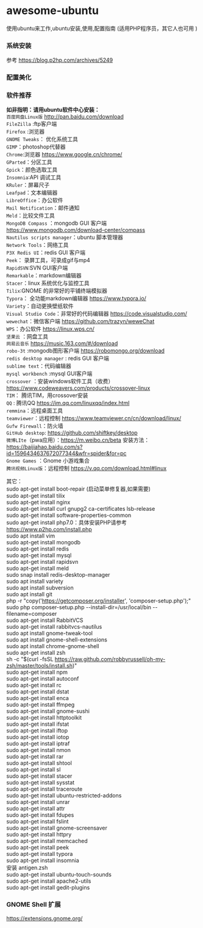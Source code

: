 # awesome-ubuntu
使用ubuntu来工作,ubuntu安装,使用,配置指南 (适用PHP程序员，其它人也可用 )

###  系统安装
参考  https://blog.p2hp.com/archives/5249  
###  配置美化

###  软件推荐
**如非指明：请用ubuntu软件中心安装：**  
`百度网盘Linux版`   http://pan.baidu.com/download   
`FileZilla` :ftp客户端  
`Firefox` :浏览器  
`GNOME Tweaks`： 优化系统工具  
`GIMP`：photoshop代替器  
`Chrome`:浏览器  https://www.google.cn/chrome/  
`GParted`：分区工具  
`Gpick`：颜色选取工具  
`Insomnia`:API 调试工具  
`KRuler`：屏幕尺子  
`Leafpad`：文本编辑器  
`LibreOffice`：办公软件  
`Mail Notification`：邮件通知  
`Meld`：比较文件工具  
`MongoDB Compass` ：mongodb GUI 客户端  https://www.mongodb.com/download-center/compass  
`Nautilus scripts manager`：ubuntu 脚本管理器  
`Network Tools`：网络工具  
`P3X Redis UI`：redis GUI 客户端  
`Peek`： 录屏工具，可录成gif与mp4  
`RapidSVN`:SVN GUI客户端  
`Remarkable`：markdown编辑器  
`Stacer`：linux 系统优化与监控工具  
`Tilix`:GNOME 的非常好的平铺终端模拟器  
`Typora`：  全功能markdown编辑器  https://www.typora.io/  
`Variety`：自动更换壁纸软件  
`Visual Studio Code`：非常好的代码编辑器  https://code.visualstudio.com/  
`wewechat`：微信客户端   https://github.com/trazyn/weweChat  
`WPS`：办公软件  https://linux.wps.cn/  
`坚果云` ：网盘工具  
`网易云音乐` https://music.163.com/#/download  
`robo-3t` :mongodb图形客户端  https://robomongo.org/download  
`redis desktop manager`  : redis GUI 客户端  
`sublime text`：代码编辑器  
`mysql workbench` :mysql GUI客户端  
`crossover` ：安装windows软件工具（收费）  https://www.codeweavers.com/products/crossover-linux  
`TIM`： 腾讯TIM，用crossover安装  
`QQ` : 腾讯QQ https://im.qq.com/linuxqq/index.html  
`remmina`：远程桌面工具  
`teamviewer`：远程控制  https://www.teamviewer.cn/cn/download/linux/  
`Gufw Firewall`：防火墙  
`GitHub desktop`: https://github.com/shiftkey/desktop  
`微博LIte`（pwa应用）：https://m.weibo.cn/beta 安装方法：https://baijiahao.baidu.com/s?id=1596434637672077344&wfr=spider&for=pc   
`Gnome Games` ：Gnome 小游戏集合  
`腾讯视频Linux版`：远程控制  https://v.qq.com/download.html#linux  


其它：  
sudo apt-get install boot-repair  (启动菜单修复器,如果需要)  
sudo apt-get install tilix  
sudo apt-get install nginx  
sudo apt-get install curl gnupg2 ca-certificates lsb-release  
sudo apt-get install software-properties-common  
sudo apt-get install php7.0：具体安装PHP请参考 https://www.p2hp.com/install.php    
sudo apt install vim  
sudo apt-get install mongodb  
sudo apt-get install redis  
sudo apt-get install mysql  
sudo apt-get install rapidsvn  
sudo apt-get install meld   
sudo snap install redis-desktop-manager  
sudo apt install variety  
sudo apt install subversion  
sudo apt install git  
php -r "copy('https://getcomposer.org/installer', 'composer-setup.php');"     
sudo php composer-setup.php --install-dir=/usr/local/bin --filename=composer  
sudo apt-get install RabbitVCS  
sudo apt-get install rabbitvcs-nautilus  
sudo apt install gnome-tweak-tool  
sudo apt install gnome-shell-extensions  
sudo apt install chrome-gnome-shell  
sudo apt-get install zsh  
sh -c "$(curl -fsSL https://raw.github.com/robbyrussell/oh-my-zsh/master/tools/install.sh)"  
sudo apt-get install npm  
sudo apt-get install autoconf  
sudo apt-get install rc  
sudo apt-get install dstat  
sudo apt-get install enca  
sudo apt-get install ffmpeg  
sudo apt-get install gnome-sushi  
sudo apt-get install httptoolkit  
sudo apt-get install ifstat  
sudo apt-get install iftop  
sudo apt-get install iotop  
sudo apt-get install iptraf  
sudo apt-get install nmon  
sudo apt-get install rar  
sudo apt-get install shtool  
sudo apt-get install sl  
sudo apt-get install stacer   
sudo apt-get install sysstat  
sudo apt-get install traceroute  
sudo apt-get install ubuntu-restricted-addons  
sudo apt-get install unrar  
sudo apt-get install attr  
sudo apt-get install fdupes  
sudo apt-get install fslint  
sudo apt-get install gnome-screensaver  
sudo apt-get install httpry  
sudo apt-get install memcached  
sudo apt-get install peek  
sudo apt-get install typora  
sudo apt-get install insomnia  
安装 antigen.zsh   
sudo apt-get install ubuntu-touch-sounds  
sudo apt-get install apache2-utils  
sudo apt-get install gedit-plugins   

### GNOME Shell 扩展  
https://extensions.gnome.org/  


